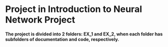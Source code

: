 # Project in Introduction to Neural Network Project
#### The project is divided into 2 folders: EX_1 and EX_2, when each folder has subfolders of documentation and code, respectively.

